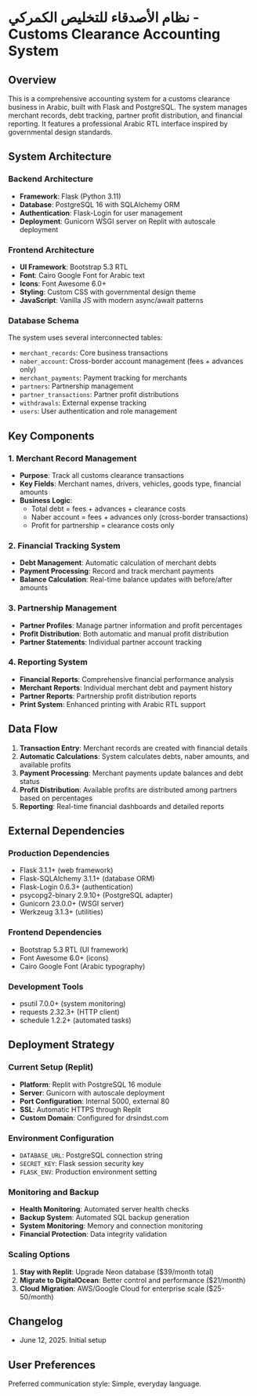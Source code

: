 # نظام الأصدقاء للتخليص الكمركي - Customs Clearance Accounting System

## Overview

This is a comprehensive accounting system for a customs clearance business in Arabic, built with Flask and PostgreSQL. The system manages merchant records, debt tracking, partner profit distribution, and financial reporting. It features a professional Arabic RTL interface inspired by governmental design standards.

## System Architecture

### Backend Architecture
- **Framework**: Flask (Python 3.11)
- **Database**: PostgreSQL 16 with SQLAlchemy ORM
- **Authentication**: Flask-Login for user management
- **Deployment**: Gunicorn WSGI server on Replit with autoscale deployment

### Frontend Architecture
- **UI Framework**: Bootstrap 5.3 RTL
- **Font**: Cairo Google Font for Arabic text
- **Icons**: Font Awesome 6.0+
- **Styling**: Custom CSS with governmental design theme
- **JavaScript**: Vanilla JS with modern async/await patterns

### Database Schema
The system uses several interconnected tables:
- `merchant_records`: Core business transactions
- `naber_account`: Cross-border account management (fees + advances only)
- `merchant_payments`: Payment tracking for merchants
- `partners`: Partnership management
- `partner_transactions`: Partner profit distributions
- `withdrawals`: External expense tracking
- `users`: User authentication and role management

## Key Components

### 1. Merchant Record Management
- **Purpose**: Track all customs clearance transactions
- **Key Fields**: Merchant names, drivers, vehicles, goods type, financial amounts
- **Business Logic**: 
  - Total debt = fees + advances + clearance costs
  - Naber account = fees + advances only (cross-border transactions)
  - Profit for partnership = clearance costs only

### 2. Financial Tracking System
- **Debt Management**: Automatic calculation of merchant debts
- **Payment Processing**: Record and track merchant payments
- **Balance Calculation**: Real-time balance updates with before/after amounts

### 3. Partnership Management
- **Partner Profiles**: Manage partner information and profit percentages
- **Profit Distribution**: Both automatic and manual profit distribution
- **Partner Statements**: Individual partner account tracking

### 4. Reporting System
- **Financial Reports**: Comprehensive financial performance analysis
- **Merchant Reports**: Individual merchant debt and payment history
- **Partner Reports**: Partnership profit distribution reports
- **Print System**: Enhanced printing with Arabic RTL support

## Data Flow

1. **Transaction Entry**: Merchant records are created with financial details
2. **Automatic Calculations**: System calculates debts, naber amounts, and available profits
3. **Payment Processing**: Merchant payments update balances and debt status
4. **Profit Distribution**: Available profits are distributed among partners based on percentages
5. **Reporting**: Real-time financial dashboards and detailed reports

## External Dependencies

### Production Dependencies
- Flask 3.1.1+ (web framework)
- Flask-SQLAlchemy 3.1.1+ (database ORM)
- Flask-Login 0.6.3+ (authentication)
- psycopg2-binary 2.9.10+ (PostgreSQL adapter)
- Gunicorn 23.0.0+ (WSGI server)
- Werkzeug 3.1.3+ (utilities)

### Frontend Dependencies
- Bootstrap 5.3 RTL (UI framework)
- Font Awesome 6.0+ (icons)
- Cairo Google Font (Arabic typography)

### Development Tools
- psutil 7.0.0+ (system monitoring)
- requests 2.32.3+ (HTTP client)
- schedule 1.2.2+ (automated tasks)

## Deployment Strategy

### Current Setup (Replit)
- **Platform**: Replit with PostgreSQL 16 module
- **Server**: Gunicorn with autoscale deployment
- **Port Configuration**: Internal 5000, external 80
- **SSL**: Automatic HTTPS through Replit
- **Custom Domain**: Configured for drsindst.com

### Environment Configuration
- `DATABASE_URL`: PostgreSQL connection string
- `SECRET_KEY`: Flask session security key
- `FLASK_ENV`: Production environment setting

### Monitoring and Backup
- **Health Monitoring**: Automated server health checks
- **Backup System**: Automated SQL backup generation
- **System Monitoring**: Memory and connection monitoring
- **Financial Protection**: Data integrity validation

### Scaling Options
1. **Stay with Replit**: Upgrade Neon database ($39/month total)
2. **Migrate to DigitalOcean**: Better control and performance ($21/month)
3. **Cloud Migration**: AWS/Google Cloud for enterprise scale ($25-50/month)

## Changelog
- June 12, 2025. Initial setup

## User Preferences

Preferred communication style: Simple, everyday language.